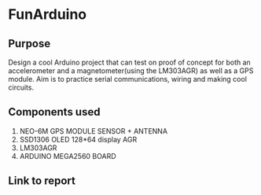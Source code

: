 # FunArduino

## Purpose
Design a cool Arduino project that can test on proof of concept for both an accelerometer and a magnetometer(using the LM303AGR) as
well as a GPS module. Aim is to practice serial communications, wiring and making cool circuits. 

## Components used
1) NEO-6M GPS MODULE SENSOR + ANTENNA
2) SSD1306 OLED 128*64 display AGR
3) LM303AGR
4) ARDUINO MEGA2560 BOARD

## Link to report

